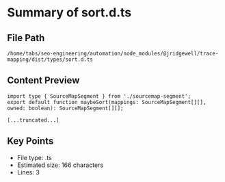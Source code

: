# Summary of sort.d.ts
  
## File Path
`/home/tabs/seo-engineering/automation/node_modules/@jridgewell/trace-mapping/dist/types/sort.d.ts`

## Content Preview
```
import type { SourceMapSegment } from './sourcemap-segment';
export default function maybeSort(mappings: SourceMapSegment[][], owned: boolean): SourceMapSegment[][];

[...truncated...]
```

## Key Points
- File type: .ts
- Estimated size: 166 characters
- Lines: 3
